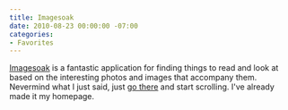 ```yaml
---
title: Imagesoak
date: 2010-08-23 00:00:00 -07:00
categories:
- Favorites
---
```


<p><a href="http://imagesoak.com/">Imagesoak</a> is a fantastic application for finding things to read and look at based on the interesting photos and images that accompany them. Nevermind what I just said, just <a href="http://imagesoak.com/">go there</a> and start scrolling. I've already made it my homepage.</p>
